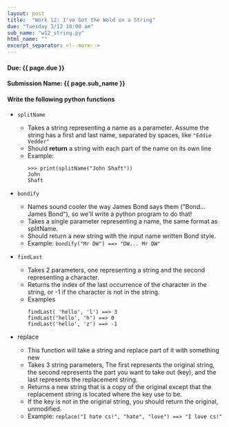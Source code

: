 ```yaml
---
layout: post
title:  "Work 12: I've Got the Wold on a String"
due: "Tuesday 3/12 10:00 am"
sub_name: "w12_string.py"
html_name: ""
excerpt_separator: <!--more-->
---
```


#### Due: {{ page.due }}
#### Submission Name: {{ page.sub_name }}

#### Write the following python functions
* `splitName`
  * Takes a string representing a name as a parameter. Assume the string has a first and last name, separated by spaces, like `"Eddie Vedder"`
  * Should __return__ a string with each part of the name on its own line
  * Example:
    ```
    >>> print(splitName("John Shaft"))
    John
    Shaft
    ```
* `bondify`
  * Names sound cooler the way James Bond says them ("Bond... James Bond"), so we'll write a python program to do that!
  * Takes a single parameter representing a name, the same format as splitName.
  * Should return a new string with the input name written Bond style.
  * Example: `bondify("Mr DW") ==> "DW... Mr DW"`

* `findLast`
  * Takes 2 parameters, one representing a string and the second representing a character.
  * Returns the index of the last occurrence of the character in the string, or -1 if the character is not in the string.
  * Examples
    ```
    findLast( 'hello', 'l') ==> 3
    findLast('hello', 'h') ==> 0
    findLast('hello', 'z') ==> -1
    ```

* replace
  * This function will take a string and replace part of it with something new
  * Takes 3 string parameters, The first represents the original string, the second represents the part you want to take out (key), and the last represents the replacement string.
  * Returns a new string that is a copy of the original except that the replacement string is located where the key use to be.
  * If the key is not in the original string, you should return the original, unmodified.
  * Example: `replace("I hate cs!", "hate", "love") ==> "I love cs!"`
